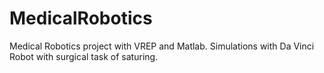 # MedicalRobotics
Medical Robotics project with VREP and Matlab. Simulations with Da Vinci Robot with surgical task of saturing.

